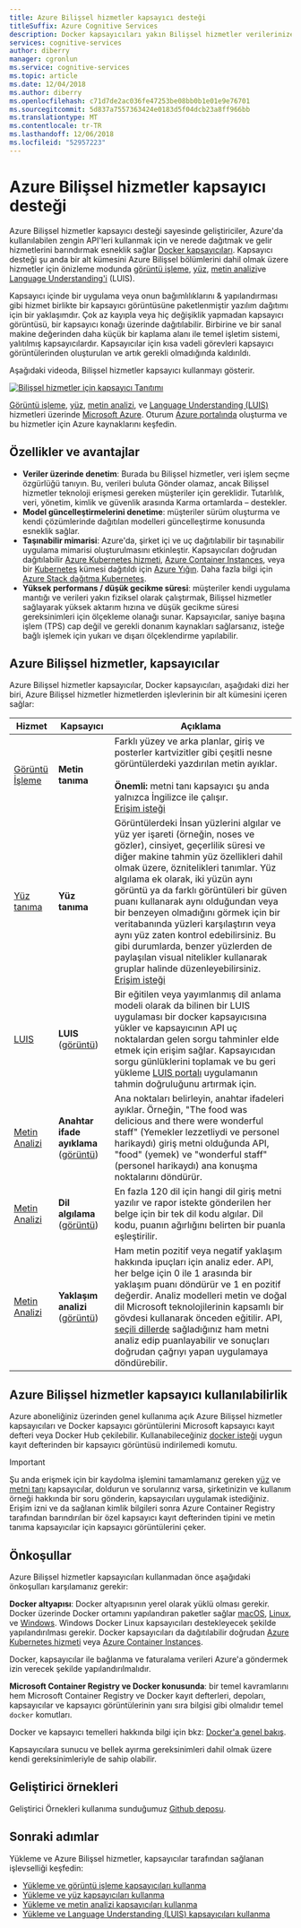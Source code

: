 ```yaml
---
title: Azure Bilişsel hizmetler kapsayıcı desteği
titleSuffix: Azure Cognitive Services
description: Docker kapsayıcıları yakın Bilişsel hizmetler verilerinize nasıl edinebildiğini öğrenin.
services: cognitive-services
author: diberry
manager: cgronlun
ms.service: cognitive-services
ms.topic: article
ms.date: 12/04/2018
ms.author: diberry
ms.openlocfilehash: c71d7de2ac036fe47253be08bb0b1e01e9e76701
ms.sourcegitcommit: 5d837a7557363424e0183d5f04dcb23a8ff966bb
ms.translationtype: MT
ms.contentlocale: tr-TR
ms.lasthandoff: 12/06/2018
ms.locfileid: "52957223"
---
```

# <a name="container-support-in-azure-cognitive-services"></a>Azure Bilişsel hizmetler kapsayıcı desteği

Azure Bilişsel hizmetler kapsayıcı desteği sayesinde geliştiriciler, Azure'da kullanılabilen zengin API'leri kullanmak için ve nerede dağıtmak ve gelir hizmetlerini barındırmak esneklik sağlar [Docker kapsayıcıları](https://www.docker.com/what-container). Kapsayıcı desteği şu anda bir alt kümesini Azure Bilişsel bölümlerini dahil olmak üzere hizmetler için önizleme modunda [görüntü işleme](Computer-vision/Home.md), [yüz](Face/Overview.md), [metin analizi](text-analytics/overview.md)ve [ Language Understanding'i](LUIS/luis-container-howto.md) (LUIS).

Kapsayıcı içinde bir uygulama veya onun bağımlılıklarını & yapılandırması gibi hizmet birlikte bir kapsayıcı görüntüsüne paketlenmiştir yazılım dağıtımı için bir yaklaşımdır. Çok az kayıpla veya hiç değişiklik yapmadan kapsayıcı görüntüsü, bir kapsayıcı konağı üzerinde dağıtılabilir. Birbirine ve bir sanal makine değerinden daha küçük bir kaplama alanı ile temel işletim sistemi, yalıtılmış kapsayıcılardır. Kapsayıcılar için kısa vadeli görevleri kapsayıcı görüntülerinden oluşturulan ve artık gerekli olmadığında kaldırıldı.

Aşağıdaki videoda, Bilişsel hizmetler kapsayıcı kullanmayı gösterir.

[![Bilişsel hizmetler için kapsayıcı Tanıtımı](./media/index/containers-video-image.png)](https://azure.microsoft.com/resources/videos/containers-support-of-cognitive-services)

[Görüntü işleme](Computer-vision/Home.md), [yüz](Face/Overview.md), [metin analizi](text-analytics/overview.md), ve [Language Understanding (LUIS)](LUIS/what-is-luis.md) hizmetleri üzerinde [Microsoft Azure](https://azure.microsoft.com). Oturum [Azure portalında](https://portal.azure.com/) oluşturma ve bu hizmetler için Azure kaynaklarını keşfedin.

## <a name="features-and-benefits"></a>Özellikler ve avantajlar

- **Veriler üzerinde denetim**: Burada bu Bilişsel hizmetler, veri işlem seçme özgürlüğü tanıyın.  Bu, verileri buluta Gönder olamaz, ancak Bilişsel hizmetler teknoloji erişmesi gereken müşteriler için gereklidir. Tutarlılık, veri, yönetim, kimlik ve güvenlik arasında Karma ortamlarda – destekler.
- **Model güncelleştirmelerini denetime**: müşteriler sürüm oluşturma ve kendi çözümlerinde dağıtılan modelleri güncelleştirme konusunda esneklik sağlar.
- **Taşınabilir mimarisi**: Azure'da, şirket içi ve uç dağıtılabilir bir taşınabilir uygulama mimarisi oluşturulmasını etkinleştir. Kapsayıcıları doğrudan dağıtılabilir [Azure Kubernetes hizmeti](/azure/aks/), [Azure Container Instances](/azure/container-instances/), veya bir [Kubernetes](https://kubernetes.io/) kümesi dağıtıldı için [Azure Yığın](/azure/azure-stack/). Daha fazla bilgi için [Azure Stack dağıtma Kubernetes](/azure/azure-stack/user/azure-stack-solution-template-kubernetes-deploy).
- **Yüksek performans / düşük gecikme süresi**: müşteriler kendi uygulama mantığı ve verileri yakın fiziksel olarak çalıştırmak, Bilişsel hizmetler sağlayarak yüksek aktarım hızına ve düşük gecikme süresi gereksinimleri için ölçekleme olanağı sunar. Kapsayıcılar, saniye başına işlem (TPS) cap değil ve gerekli donanım kaynakları sağlarsanız, isteğe bağlı işlemek için yukarı ve dışarı ölçeklendirme yapılabilir. 


## <a name="containers-in-azure-cognitive-services"></a>Azure Bilişsel hizmetler, kapsayıcılar

Azure Bilişsel hizmetler kapsayıcılar, Docker kapsayıcıları, aşağıdaki dizi her biri, Azure Bilişsel hizmetler hizmetlerden işlevlerinin bir alt kümesini içeren sağlar:

| Hizmet | Kapsayıcı| Açıklama |
|---------|----------|-------------|
|[Görüntü İşleme](Computer-vision/computer-vision-how-to-install-containers.md) |**Metin tanıma** |Farklı yüzey ve arka planlar, giriş ve posterler kartvizitler gibi çeşitli nesne görüntülerdeki yazdırılan metin ayıklar.<br/><br/>**Önemli:** metni tanı kapsayıcı şu anda yalnızca İngilizce ile çalışır.<br>[Erişim isteği](Computer-vision/computer-vision-how-to-install-containers.md#request-access-to-the-private-container-registry)|
|[Yüz tanıma](Face/face-how-to-install-containers.md) |**Yüz tanıma** |Görüntülerdeki İnsan yüzlerini algılar ve yüz yer işareti (örneğin, noses ve gözler), cinsiyet, geçerlilik süresi ve diğer makine tahmin yüz özellikleri dahil olmak üzere, öznitelikleri tanımlar. Yüz algılama ek olarak, iki yüzün aynı görüntü ya da farklı görüntüleri bir güven puanı kullanarak aynı olduğundan veya bir benzeyen olmadığını görmek için bir veritabanında yüzleri karşılaştırın veya aynı yüz zaten kontrol edebilirsiniz. Bu gibi durumlarda, benzer yüzlerden de paylaşılan visual nitelikler kullanarak gruplar halinde düzenleyebilirsiniz.<br>[Erişim isteği](Face/face-how-to-install-containers.md#request-access-to-the-private-container-registry) |
|[LUIS](LUIS/luis-container-howto.md) |**LUIS** ([görüntü](https://go.microsoft.com/fwlink/?linkid=2043204))|Bir eğitilen veya yayımlanmış dil anlama modeli olarak da bilinen bir LUIS uygulaması bir docker kapsayıcısına yükler ve kapsayıcının API uç noktalardan gelen sorgu tahminler elde etmek için erişim sağlar. Kapsayıcıdan sorgu günlüklerini toplamak ve bu geri yükleme [LUIS portalı](https://www.luis.ai) uygulamanın tahmin doğruluğunu artırmak için.|
|[Metin Analizi](text-analytics/how-tos/text-analytics-how-to-install-containers.md) |**Anahtar ifade ayıklama** ([görüntü](https://go.microsoft.com/fwlink/?linkid=2018757)) |Ana noktaları belirleyin, anahtar ifadeleri ayıklar. Örneğin, "The food was delicious and there were wonderful staff" (Yemekler lezzetliydi ve personel harikaydı) giriş metni olduğunda API, "food" (yemek) ve "wonderful staff" (personel harikaydı) ana konuşma noktalarını döndürür. |
|[Metin Analizi](text-analytics/how-tos/text-analytics-how-to-install-containers.md)|**Dil algılama** ([görüntü](https://go.microsoft.com/fwlink/?linkid=2018759)) |En fazla 120 dil için hangi dil giriş metni yazılır ve rapor istekte gönderilen her belge için bir tek dil kodu algılar. Dil kodu, puanın ağırlığını belirten bir puanla eşleştirilir. |
|[Metin Analizi](text-analytics/how-tos/text-analytics-how-to-install-containers.md)|**Yaklaşım analizi** ([görüntü](https://go.microsoft.com/fwlink/?linkid=2018654)) |Ham metin pozitif veya negatif yaklaşım hakkında ipuçları için analiz eder. API, her belge için 0 ile 1 arasında bir yaklaşım puanı döndürür ve 1 en pozitif değerdir. Analiz modelleri metin ve doğal dil Microsoft teknolojilerinin kapsamlı bir gövdesi kullanarak önceden eğitilir. API, [seçili dillerde](https://docs.microsoft.com/azure/cognitive-services/text-analytics/text-analytics-supported-languages.md) sağladığınız ham metni analiz edip puanlayabilir ve sonuçları doğrudan çağrıyı yapan uygulamaya döndürebilir. |

## <a name="container-availability-in-azure-cognitive-services"></a>Azure Bilişsel hizmetler kapsayıcı kullanılabilirlik

Azure aboneliğiniz üzerinden genel kullanıma açık Azure Bilişsel hizmetler kapsayıcıları ve Docker kapsayıcı görüntülerini Microsoft kapsayıcı kayıt defteri veya Docker Hub çekilebilir. Kullanabileceğiniz [docker isteği](https://docs.docker.com/engine/reference/commandline/pull/) uygun kayıt defterinden bir kapsayıcı görüntüsü indirilemedi komutu.

> [!IMPORTANT]
> Şu anda erişmek için bir kaydolma işlemini tamamlamanız gereken [yüz](Face/face-how-to-install-containers.md) ve [metni tanı](Computer-vision/computer-vision-how-to-install-containers.md) kapsayıcılar, doldurun ve sorularınız varsa, şirketinizin ve kullanım örneği hakkında bir soru gönderin, kapsayıcıları uygulamak istediğiniz. Erişim izni ve da sağlanan kimlik bilgileri sonra Azure Container Registry tarafından barındırılan bir özel kapsayıcı kayıt defterinden tipini ve metin tanıma kapsayıcılar için kapsayıcı görüntülerini çeker.

## <a name="prerequisites"></a>Önkoşullar

Azure Bilişsel hizmetler kapsayıcıları kullanmadan önce aşağıdaki önkoşulları karşılamanız gerekir:

**Docker altyapısı**: Docker altyapısının yerel olarak yüklü olması gerekir. Docker üzerinde Docker ortamını yapılandıran paketler sağlar [macOS](https://docs.docker.com/docker-for-mac/), [Linux](https://docs.docker.com/engine/installation/#supported-platforms), ve [Windows](https://docs.docker.com/docker-for-windows/). Windows Docker Linux kapsayıcıları destekleyecek şekilde yapılandırılması gerekir. Docker kapsayıcıları da dağıtılabilir doğrudan [Azure Kubernetes hizmeti](/azure/aks/) veya [Azure Container Instances](/azure/container-instances/).

Docker, kapsayıcılar ile bağlanma ve faturalama verileri Azure'a göndermek izin verecek şekilde yapılandırılmalıdır.

**Microsoft Container Registry ve Docker konusunda**: bir temel kavramlarını hem Microsoft Container Registry ve Docker kayıt defterleri, depoları, kapsayıcılar ve kapsayıcı görüntülerinin yanı sıra bilgisi gibi olmalıdır temel `docker` komutları.  

Docker ve kapsayıcı temelleri hakkında bilgi için bkz: [Docker'a genel bakış](https://docs.docker.com/engine/docker-overview/).

Kapsayıcılara sunucu ve bellek ayırma gereksinimleri dahil olmak üzere kendi gereksinimleriyle de sahip olabilir.

## <a name="developer-samples"></a>Geliştirici örnekleri

Geliştirici Örnekleri kullanıma sunduğumuz [Github deposu](https://github.com/Azure-Samples/cognitive-services-containers-samples). 

## <a name="next-steps"></a>Sonraki adımlar

Yükleme ve Azure Bilişsel hizmetler, kapsayıcılar tarafından sağlanan işlevselliği keşfedin:

* [Yükleme ve görüntü işleme kapsayıcıları kullanma](Computer-vision/computer-vision-how-to-install-containers.md)
* [Yükleme ve yüz kapsayıcıları kullanma](Face/face-how-to-install-containers.md)
* [Yükleme ve metin analizi kapsayıcıları kullanma](text-analytics/how-tos/text-analytics-how-to-install-containers.md)
* [Yükleme ve Language Understanding (LUIS) kapsayıcıları kullanma](LUIS/luis-container-howto.md)

